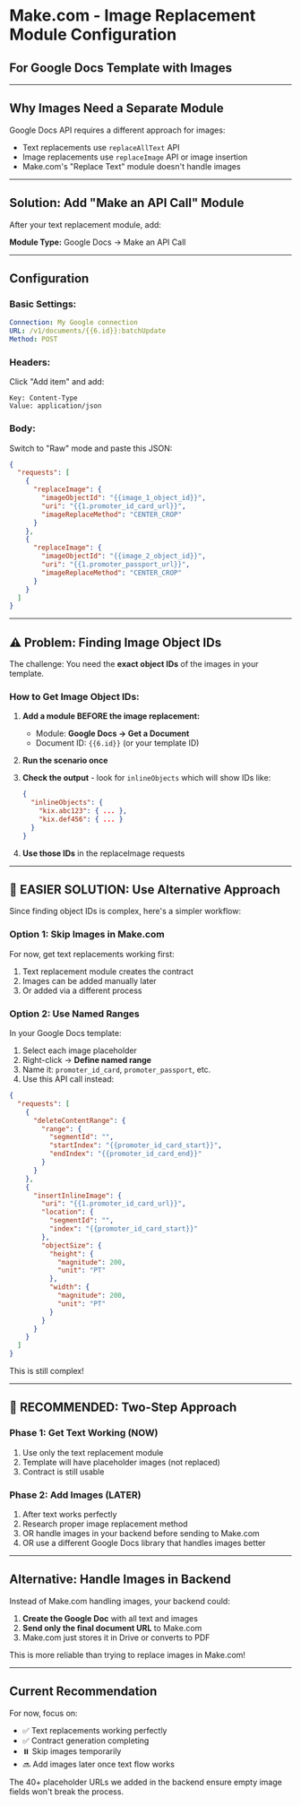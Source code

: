 # Make.com - Image Replacement Module Configuration
## For Google Docs Template with Images

---

## **Why Images Need a Separate Module**

Google Docs API requires a different approach for images:
- Text replacements use `replaceAllText` API
- Image replacements use `replaceImage` API or image insertion
- Make.com's "Replace Text" module doesn't handle images

---

## **Solution: Add "Make an API Call" Module**

After your text replacement module, add:

**Module Type:** Google Docs → Make an API Call

---

## **Configuration**

### **Basic Settings:**

```yaml
Connection: My Google connection
URL: /v1/documents/{{6.id}}:batchUpdate
Method: POST
```

### **Headers:**

Click "Add item" and add:
```
Key: Content-Type
Value: application/json
```

### **Body:**

Switch to "Raw" mode and paste this JSON:

```json
{
  "requests": [
    {
      "replaceImage": {
        "imageObjectId": "{{image_1_object_id}}",
        "uri": "{{1.promoter_id_card_url}}",
        "imageReplaceMethod": "CENTER_CROP"
      }
    },
    {
      "replaceImage": {
        "imageObjectId": "{{image_2_object_id}}",
        "uri": "{{1.promoter_passport_url}}",
        "imageReplaceMethod": "CENTER_CROP"
      }
    }
  ]
}
```

---

## **⚠️ Problem: Finding Image Object IDs**

The challenge: You need the **exact object IDs** of the images in your template.

### **How to Get Image Object IDs:**

1. **Add a module BEFORE the image replacement:**
   - Module: **Google Docs → Get a Document**
   - Document ID: `{{6.id}}` (or your template ID)

2. **Run the scenario once**

3. **Check the output** - look for `inlineObjects` which will show IDs like:
   ```json
   {
     "inlineObjects": {
       "kix.abc123": { ... },
       "kix.def456": { ... }
     }
   }
   ```

4. **Use those IDs** in the replaceImage requests

---

## **🎯 EASIER SOLUTION: Use Alternative Approach**

Since finding object IDs is complex, here's a simpler workflow:

### **Option 1: Skip Images in Make.com**

For now, get text replacements working first:
1. Text replacement module creates the contract
2. Images can be added manually later
3. Or added via a different process

### **Option 2: Use Named Ranges**

In your Google Docs template:
1. Select each image placeholder
2. Right-click → **Define named range**
3. Name it: `promoter_id_card`, `promoter_passport`, etc.
4. Use this API call instead:

```json
{
  "requests": [
    {
      "deleteContentRange": {
        "range": {
          "segmentId": "",
          "startIndex": "{{promoter_id_card_start}}",
          "endIndex": "{{promoter_id_card_end}}"
        }
      }
    },
    {
      "insertInlineImage": {
        "uri": "{{1.promoter_id_card_url}}",
        "location": {
          "segmentId": "",
          "index": "{{promoter_id_card_start}}"
        },
        "objectSize": {
          "height": {
            "magnitude": 200,
            "unit": "PT"
          },
          "width": {
            "magnitude": 200,
            "unit": "PT"
          }
        }
      }
    }
  ]
}
```

This is still complex!

---

## **🎯 RECOMMENDED: Two-Step Approach**

### **Phase 1: Get Text Working (NOW)**

1. Use only the text replacement module
2. Template will have placeholder images (not replaced)
3. Contract is still usable

### **Phase 2: Add Images (LATER)**

1. After text works perfectly
2. Research proper image replacement method
3. OR handle images in your backend before sending to Make.com
4. OR use a different Google Docs library that handles images better

---

## **Alternative: Handle Images in Backend**

Instead of Make.com handling images, your backend could:

1. **Create the Google Doc** with all text and images
2. **Send only the final document URL** to Make.com
3. Make.com just stores it in Drive or converts to PDF

This is more reliable than trying to replace images in Make.com!

---

## **Current Recommendation**

For now, focus on:
- ✅ Text replacements working perfectly
- ✅ Contract generation completing
- ⏸️ Skip images temporarily
- 🔜 Add images later once text flow works

The 40+ placeholder URLs we added in the backend ensure empty image fields won't break the process.

